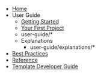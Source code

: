 - [Home](./index.md)
- User Guide
    - [Getting Started](./user-guide/getting-started.md)
    - [Your First Project](./user-guide/first-project.md)
    - user-guide/*
    - Explanations
        - user-guide/explanations/*
- [Best Practices](./best-practice/)
- [Reference](./reference/)
- [Template Developer Guide](./developer-guide/)
